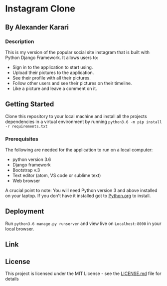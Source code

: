 # Instagram Clone

## By Alexander Karari

### Description
This is my version of the popular social site instagram that is built with Python Django Framework.
It allows users to:
* Sign in to the application to start using.
* Upload their pictures to the application.
* See their profile with all their pictures.
* Follow other users and see their pictures on their timeline.
* Like a picture and leave a comment on it.

## Getting Started
Clone this repository to your local machine and install all the projects dependencies in a virtual environment by running ``python3.6 -m pip install -r requirements.txt``

### Prerequisites
The following are needed for the application to run on a local computer:
* python version 3.6
* Django framework
* Bootstrap v.3
* Text editor (atom, VS code or sublime text)
* Web browser

A crucial point to note: You will need Python version 3 and above installed on your laptop.
If you don't have it installed got to [Python.org](https://www.python.org/downloads/) to install.


## Deployment

Run ``python3.6 manage.py runserver`` and view live on ``Localhost:8000`` in your local browser.

## Link

## License

This project is licensed under the MIT License - see the [LICENSE.md](LICENSE.md) file for details
